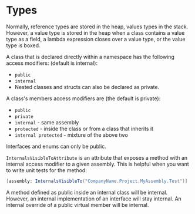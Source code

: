 # Types

Normally, reference types are stored in the heap, values types in the stack. However, a value type is stored in the heap when a class contains a value type as a field, a lambda expression closes over a value type, or the value type is boxed.

A class that is declared directly within a namespace has the following access modifiers: (default is internal):
- `public`
- `internal`
- Nested classes and structs can also be declared as private.

A class's members access modifiers are (the default is private):
- `public`
- `private`
- `internal` - same assembly
- `protected` - inside the class or from a class that inherits it
- `internal protected` - mixture of the above two

Interfaces and enums can only be public.

`InternalsVisibleToAttribute` is an attribute that exposes a method with an internal access modifier to a given assembly. This is helpful when you want to write unit tests for the method:

```csharp
[assembly: InternalsVisibleTo("CompanyName.Project.MyAssembly.Test")]
```

A method defined as public inside an internal class will be internal. However, an internal implementation of an interface will stay internal. An internal override of a public virtual member will be internal.
<!--stackedit_data:
eyJoaXN0b3J5IjpbOTcwMzM5MzI1LDE2NDE5NzMzMzhdfQ==
-->